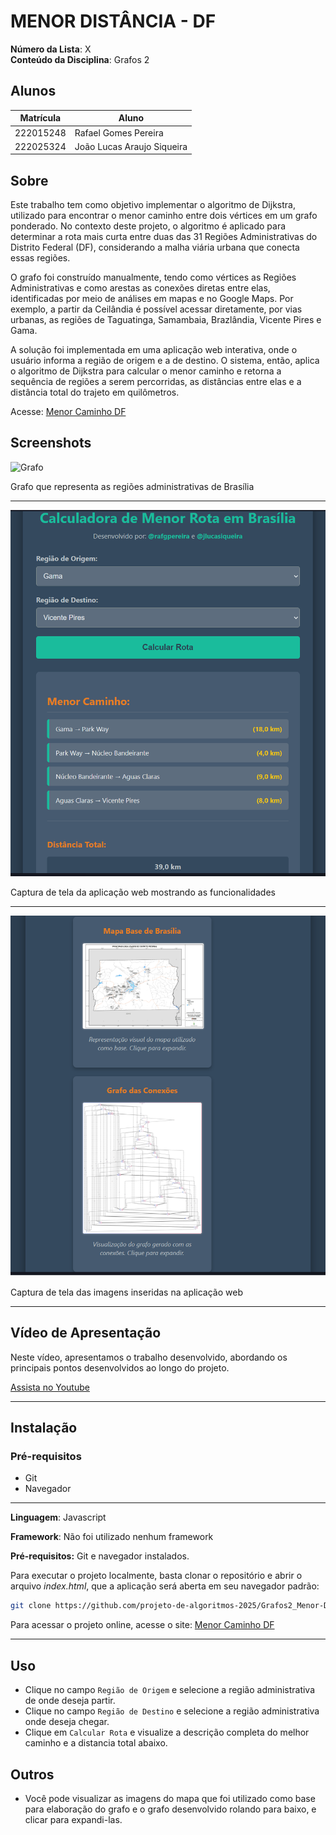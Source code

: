 # MENOR DISTÂNCIA - DF

**Número da Lista**: X<br>
**Conteúdo da Disciplina**: Grafos 2<br>

## Alunos

|Matrícula | Aluno |
| -- | -- |
| 222015248  |  Rafael Gomes Pereira |
| 222025324  |  João Lucas Araujo Siqueira |

## Sobre

Este trabalho tem como objetivo implementar o algoritmo de Dijkstra, utilizado para encontrar o menor caminho entre dois vértices em um grafo ponderado. No contexto deste projeto, o algoritmo é aplicado para determinar a rota mais curta entre duas das 31 Regiões Administrativas do Distrito Federal (DF), considerando a malha viária urbana que conecta essas regiões.

O grafo foi construído manualmente, tendo como vértices as Regiões Administrativas e como arestas as conexões diretas entre elas, identificadas por meio de análises em mapas e no Google Maps. Por exemplo, a partir da Ceilândia é possível acessar diretamente, por vias urbanas, as regiões de Taguatinga, Samambaia, Brazlândia, Vicente Pires e Gama.

A solução foi implementada em uma aplicação web interativa, onde o usuário informa a região de origem e a de destino. O sistema, então, aplica o algoritmo de Dijkstra para calcular o menor caminho e retorna a sequência de regiões a serem percorridas, as distâncias entre elas e a distância total do trajeto em quilômetros.

Acesse: [Menor Caminho DF](https://projeto-de-algoritmos-2025.github.io/Grafos2_Menor-Distancia-DF/)

## Screenshots


![Grafo](grafo_brasilia.svg)

Grafo que representa as regiões administrativas de Brasília


---

![Site](assets/site.png)

Captura de tela da aplicação web mostrando as funcionalidades


---

![Fotos](assets/fotos.png)

Captura de tela das imagens inseridas na aplicação web

---

</center>

## Vídeo de Apresentação

Neste vídeo, apresentamos o trabalho desenvolvido, abordando os principais pontos desenvolvidos ao longo do projeto.

[Assista no Youtube](https://youtu.be/bvvu0p0dONs)

---

## Instalação

### Pré-requisitos

- Git
- Navegador

---

**Linguagem**: Javascript <br>

**Framework**: Não foi utilizado nenhum framework<br>

**Pré-requisitos:** Git e navegador instalados.<br>

Para executar o projeto localmente, basta clonar o repositório e abrir o arquivo _index.html_, que a aplicação será aberta em seu navegador padrão:


```bash
git clone https://github.com/projeto-de-algoritmos-2025/Grafos2_Menor-Distancia-DF.git
```

Para acessar o projeto online, acesse o site:
[Menor Caminho DF](https://projeto-de-algoritmos-2025.github.io/Grafos2_Menor-Distancia-DF/)

---

## Uso

- Clique no campo `Região de Origem` e selecione a região administrativa de onde deseja partir.
- Clique no campo `Região de Destino` e selecione a região administrativa onde deseja chegar.
- Clique em `Calcular Rota` e visualize a descrição completa do melhor caminho e a distancia total abaixo.

## Outros

- Você pode visualizar as imagens do mapa que foi utilizado como base para elaboração do grafo e o grafo desenvolvido rolando para baixo, e clicar para expandi-las.




